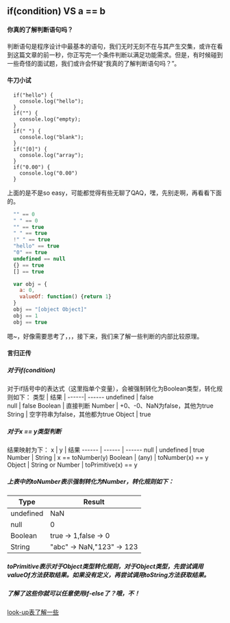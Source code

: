 ## if(condition) VS a == b
#### 你真的了解判断语句吗？
判断语句是程序设计中最基本的语句，我们无时无刻不在与其产生交集，或许在看到这篇文章的前一秒，你正写完一个条件判断以满足功能需求。但是，有时候碰到一些奇怪的面试题，我们或许会怀疑“我真的了解判断语句吗？”。
#### 牛刀小试
```
  if("hello") {
    console.log("hello");
  }
  if("") {
    console.log("empty);
  }
  if(" ") {
    console.log("blank");
  }
  if("[0]") {
    console.log("array");
  }
  if("0.00") {
    console.log("0.00")
  }
```
上面的是不是so easy，可能都觉得有些无聊了QAQ，嘿，先别走啊，再看看下面的。
```javascript
  "" == 0
  " " == 0
  "" == true
  " " == true
  !" " == true
  "hello" == true
  "0" == true
  undefined == null
  {} == true
  [] == true
```
```javascript
  var obj = {
    a: 0,
    valueOf: function() {return 1}
  }
  obj == "[object Object]"
  obj == 1
  obj == true
```
嗯~，好像需要思考了，，，接下来，我们来了解一些判断的内部比较原理。
#### 言归正传
##### 对于if(condition)
对于if括号中的表达式（这里指单个变量），会被强制转化为Boolean类型，转化规则如下：
类型 | 结果 | 
------| ------
undefined | false  
null | false
Boolean | 直接判断
Number | +0、-0、NaN为false，其他为true
String | 空字符串为false，其他都为true
Object | true
##### 对于x == y类型判断
结果映射为下：
x | y | 结果
------ | ------ | ------
null | undefined | true
Number | String | x == toNumber(y)
Boolean | (any) | toNumber(x) == y
Object | String or Number | toPrimitive(x) == y
##### 上表中的toNumber表示强制转化为Number，转化规则如下：
Type | Result
------ | ------
undefined | NaN
null | 0
Boolean | true -> 1,false -> 0
String | "abc" -> NaN,"123" -> 123
##### toPrimitive表示对于Object类型转化规则，对于Object类型，先尝试调用valueOf方法获取结果。如果没有定义，再尝试调用toString方法获取结果。

##### 了解了这些你就可以任意使用if-else了？哦，不！
[look-up表了解一些](https://juejin.im/post/5b4b73e7f265da0f96287f0a)




